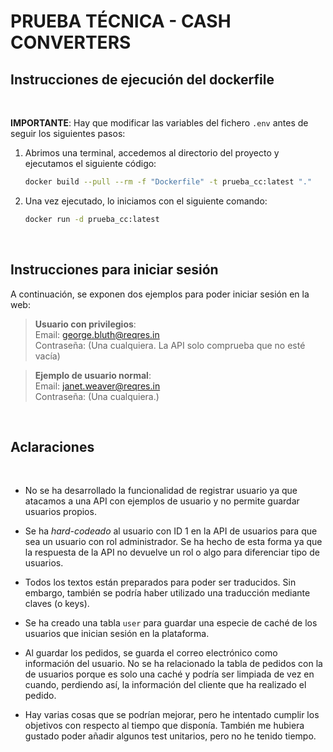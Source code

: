 # PRUEBA TÉCNICA - CASH CONVERTERS

## Instrucciones de ejecución del dockerfile

<br>

**IMPORTANTE**: Hay que modificar las variables del fichero `.env` antes de seguir los siguientes pasos:

1. Abrimos una terminal, accedemos al directorio del proyecto y ejecutamos el siguiente código:

    ```bash
    docker build --pull --rm -f "Dockerfile" -t prueba_cc:latest "."
    ```

2. Una vez ejecutado, lo iniciamos con el siguiente comando:

    ```bash
    docker run -d prueba_cc:latest
    ```
<br>

## Instrucciones para iniciar sesión

A continuación, se exponen dos ejemplos para poder iniciar sesión en la web:

> **Usuario con privilegios**: <br>
> Email: george.bluth@reqres.in <br>
> Contraseña: (Una cualquiera. La API solo comprueba que no esté vacía)

> **Ejemplo de usuario normal**: <br>
> Email: janet.weaver@reqres.in <br>
> Contraseña: (Una cualquiera.)

<br>

## Aclaraciones
<br>

- No se ha desarrollado la funcionalidad de registrar usuario ya que atacamos a una API con ejemplos de usuario y no permite guardar usuarios propios.

-  Se ha *hard-codeado* al usuario con ID 1 en la API de usuarios para que sea un usuario con rol administrador. Se ha hecho de esta forma ya que la respuesta de la API no devuelve un rol o algo para diferenciar tipo de usuarios.

- Todos los textos están preparados para poder ser traducidos. Sin embargo, también se podría haber utilizado una traducción mediante claves (o keys).

- Se ha creado una tabla `user` para guardar una especie de caché de los usuarios que inician sesión en la plataforma.

- Al guardar los pedidos, se guarda el correo electrónico como información del usuario. No se ha relacionado la tabla de pedidos con la de usuarios porque es solo una caché y podría ser limpiada de vez en cuando, perdiendo así, la información del cliente que ha realizado el pedido.

- Hay varias cosas que se podrían mejorar, pero he intentado cumplir los objetivos con respecto al tiempo que disponía. También me hubiera gustado poder añadir algunos test unitarios, pero no he tenido tiempo.